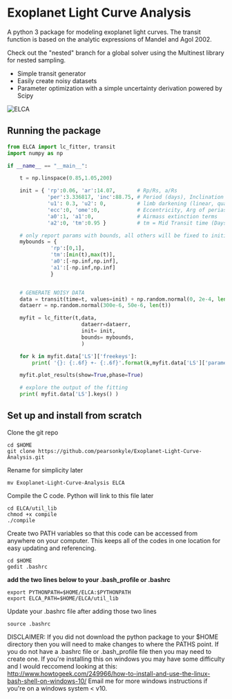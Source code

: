 # Exoplanet Light Curve Analysis

A python 3 package for modeling exoplanet light curves. The transit function is based on the analytic expressions of Mandel and Agol 2002.

Check out the "nested" branch for a global solver using the Multinest library for nested sampling. 

- Simple transit generator
- Easily create noisy datasets
- Parameter optimization with a simple uncertainty derivation powered by Scipy

![ELCA](https://github.com/pearsonkyle/Exoplanet-Light-Curve-Analysis/blob/master/Lightcurve%20Fit.png "Light Curve Modeling")



## Running the package
```python
from ELCA import lc_fitter, transit
import numpy as np

if __name__ == "__main__":

    t = np.linspace(0.85,1.05,200)

    init = { 'rp':0.06, 'ar':14.07,       # Rp/Rs, a/Rs
             'per':3.336817, 'inc':88.75, # Period (days), Inclination
             'u1': 0.3, 'u2': 0,          # limb darkening (linear, quadratic)
             'ecc':0, 'ome':0,            # Eccentricity, Arg of periastron
             'a0':1, 'a1':0,              # Airmass extinction terms
             'a2':0, 'tm':0.95 }          # tm = Mid Transit time (Days)

    # only report params with bounds, all others will be fixed to initial value
    mybounds = {
              'rp':[0,1],
              'tm':[min(t),max(t)],
              'a0':[-np.inf,np.inf],
              'a1':[-np.inf,np.inf]
              }


    # GENERATE NOISY DATA
    data = transit(time=t, values=init) + np.random.normal(0, 2e-4, len(t))
    dataerr = np.random.normal(300e-6, 50e-6, len(t))

    myfit = lc_fitter(t,data,
                        dataerr=dataerr,
                        init= init,
                        bounds= mybounds,
                        )

    for k in myfit.data['LS']['freekeys']:
        print( '{}: {:.6f} +- {:.6f}'.format(k,myfit.data['LS']['parameters'][k],myfit.data['LS']['errors'][k]) )

    myfit.plot_results(show=True,phase=True)

    # explore the output of the fitting
    print( myfit.data['LS'].keys() )
```


## Set up and install from scratch

Clone the git repo
```
cd $HOME
git clone https://github.com/pearsonkyle/Exoplanet-Light-Curve-Analysis.git
```
Rename for simplicity later
```
mv Exoplanet-Light-Curve-Analysis ELCA
```
Compile the C code. Python will link to this file later
```
cd ELCA/util_lib
chmod +x compile
./compile
```
Create two PATH variables so that this code can be accessed from anywhere on your computer. This keeps all of the codes in one location for easy updating and referencing.
```
cd $HOME
gedit .bashrc
```
**add the two lines below to your .bash_profile or .bashrc**
```
export PYTHONPATH=$HOME/ELCA:$PYTHONPATH
export ELCA_PATH=$HOME/ELCA/util_lib
```
Update your .bashrc file after adding those two lines
```
source .bashrc
```
DISCLAIMER:
If you did not download the python package to your $HOME directory then you will need to make changes to where the PATHS point. If you do not have a .bashrc file or .bash_profile file then you may need to create one. If you're installing this on windows you may have some difficulty and I would reccomend looking at this: http://www.howtogeek.com/249966/how-to-install-and-use-the-linux-bash-shell-on-windows-10/ Email me for more windows instructions if you're on a windows system < v10.
